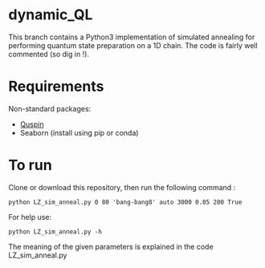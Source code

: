# dynamic_QL

This branch contains a Python3 implementation of simulated annealing for performing quantum state preparation on a 1D chain. The code is fairly well commented (so dig in !).

# Requirements

Non-standard packages:
- [Quspin](https://github.com/weinbe58/QuSpin)
- Seaborn (install using pip or conda)

# To run #

Clone or download this repository, then run the following command :
```
python LZ_sim_anneal.py 0 80 'bang-bang8' auto 3000 0.05 200 True
```
For help use:
```
python LZ_sim_anneal.py -h
```
The meaning of the given parameters is explained in the code LZ_sim_anneal.py
